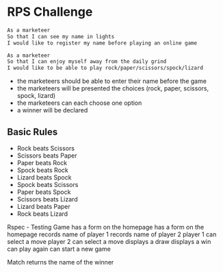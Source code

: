 # RPS Challenge

```sh
As a marketeer
So that I can see my name in lights
I would like to register my name before playing an online game

As a marketeer
So that I can enjoy myself away from the daily grind
I would like to be able to play rock/paper/scissors/spock/lizard
```

- the marketeers should be able to enter their name before the game
- the marketeers will be presented the choices (rock, paper, scissors, spock, lizard)
- the marketeers can each choose one option
- a winner will be declared


## Basic Rules

- Rock beats Scissors
- Scissors beats Paper
- Paper beats Rock
- Spock beats Rock
- Lizard beats Spock
- Spock beats Scissors
- Paper beats Spock
- Scissors beats Lizard
- Lizard beats Paper
- Rock beats Lizard

Rspec -
Testing Game
  has a form on the homepage
  has a form on the homepage
  records name of player 1
  records name of player 2
  player 1 can select a move
  player 2 can select a move
  displays a draw
  displays a win
  can play again
  can start a new game

Match
  returns the name of the winner
